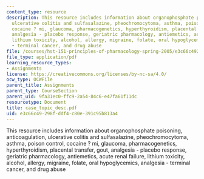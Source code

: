 ```yaml
---
content_type: resource
description: This resource includes information about organophosphate poisoning, anticoagulation,
  ulcerative colitis and sulfasalazine, pheochromocytoma, asthma, poison control,
  cocaine ? mi, glaucoma, pharmacogenetics, hyperthyroidism, placental transfer, gout,
  analgesia - placebo response, geriatric pharmacology, antiemetics, acute renal failure,
  lithium toxicity, alcohol, allergy, migraine, folate, oral hypoglycemics, analgesia
  - terminal cancer, and drug abuse
file: /courses/hst-151-principles-of-pharmacology-spring-2005/e3c66c49298fddf4c80e391c95b813a4_case_topic_desc.pdf
file_type: application/pdf
learning_resource_types:
- Assignments
license: https://creativecommons.org/licenses/by-nc-sa/4.0/
ocw_type: OCWFile
parent_title: Assignments
parent_type: CourseSection
parent_uid: 9fa31ec0-ffc9-2a54-84c6-e47fa61f11dc
resourcetype: Document
title: case_topic_desc.pdf
uid: e3c66c49-298f-ddf4-c80e-391c95b813a4
---
```

This resource includes information about organophosphate poisoning, anticoagulation, ulcerative colitis and sulfasalazine, pheochromocytoma, asthma, poison control, cocaine ? mi, glaucoma, pharmacogenetics, hyperthyroidism, placental transfer, gout, analgesia - placebo response, geriatric pharmacology, antiemetics, acute renal failure, lithium toxicity, alcohol, allergy, migraine, folate, oral hypoglycemics, analgesia - terminal cancer, and drug abuse